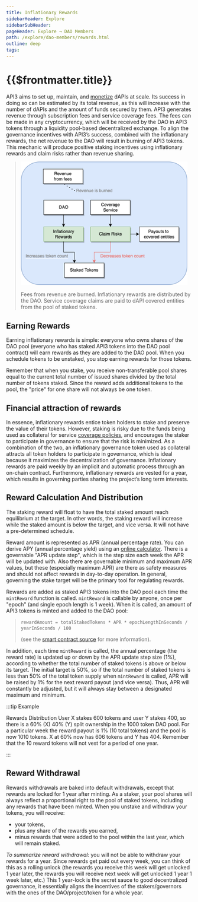 ```yaml
---
title: Inflationary Rewards
sidebarHeader: Explore
sidebarSubHeader:
pageHeader: Explore → DAO Members
path: /explore/dao-members/rewards.html
outline: deep
tags:
---
```


<PageHeader/>

<SearchHighlight/>

# {{$frontmatter.title}}

API3 aims to set up, maintain, and [monetize](./dao-pool.md#monetization) dAPIs
at scale. Its success in doing so can be estimated by its total revenue, as this
will increase with the number of dAPIs and the amount of funds secured by them.
API3 generates revenue through subscription fees and service coverage fees. The
fees can be made in any cryptocurrency, which will be received by the DAO in
API3 tokens through a liquidity pool-based decentralized exchange. To align the
governance incentives with API3’s success, combined with the inflationary
rewards, the net revenue to the DAO will result in burning of API3 tokens. This
mechanic will produce positive staking incentives using inflationary rewards and
claim risks rather than revenue sharing.

> <img src="../assets/images/dao-pool-staking-2.png" width="450"/>
>
> <p>Fees from revenue are burned. Inflationary rewards are distributed by the DAO. Service coverage claims are paid to dAPI covered entities from the pool of staked tokens.</p>

## Earning Rewards

Earning inflationary rewards is simple: everyone who owns shares of the DAO pool
(everyone who has staked API3 tokens into the DAO pool contract) will earn
rewards as they are added to the DAO pool. When you schedule tokens to be
unstaked, you stop earning rewards for those tokens.

Remember that when you stake, you receive non-transferable pool shares equal to
the current total number of issued shares divided by the total number of tokens
staked. Since the reward adds additional tokens to the pool, the "price" for one
share will not always be one token.

## Financial attraction of rewards

In essence, inflationary rewards entice token holders to stake and preserve the
value of their tokens. However, staking is risky due to the funds being used as
collateral for service [coverage policies](/explore/dapis/service-coverage), and
encourages the staker to participate in governance to ensure that the risk is
minimized. As a combination of the two, an inflationary governance token used as
collateral attracts all token holders to participate in governance, which is
ideal because it maximizes the decentralization of governance. Inflationary
rewards are paid weekly by an implicit and automatic process through an on-chain
contract. Furthermore, inflationary rewards are vested for a year, which results
in governing parties sharing the project’s long term interests.

<!--
> ![dao-pool-staking-2](../assets/images/token-weekly-emission.png)

As a result the change in the total supply of API3 tokens is illustrated below.

> ![dao-pool-staking-2](../assets/images/token-total-supply.png)
> -->

## Reward Calculation And Distribution

The staking reward will float to have the total staked amount reach equilibrium
at the target. In other words, the staking reward will increase while the staked
amount is below the target, and vice versa. It will not have a pre-determined
schedule.

Reward amount is represented as APR (annual percentage rate). You can derive APY
(annual percentage yield) using an
[online calculator](https://www.aprtoapy.com/)<ExternalLinkImage/>. There is a
governable "APR update step", which is the step size each week the APR will be
updated with. Also there are governable minimum and maximum APR values, but
these (especially maximum APR) are there as safety measures and should not
affect rewards in day-to-day operation. In general, governing the stake target
will be the primary tool for regulating rewards.

Rewards are added as staked API3 tokens into the DAO pool each time the
`mintReward` function is called. `mintReward` is callable by anyone, once per
"epoch" (and single epoch length is 1 week). When it is called, an amount of
API3 tokens is minted and added to the DAO pool:

> ```
> rewardAmount = totalStakedTokens * APR * epochLengthInSeconds / yearInSeconds / 100
> ```
>
> (see the
> [smart contract source<ExternalLinkImage/>](https://github.com/api3dao/api3-dao/blob/main/packages/pool/contracts/RewardUtils.sol#L24)
> for more information).

In addition, each time `mintReward` is called, the annual percentage (the reward
rate) is updated up or down by the APR update step size (1%), according to
whether the total number of staked tokens is above or below its target. The
initial target is 50%, so if the total number of staked tokens is less than 50%
of the total token supply when `mintReward` is called, APR will be raised by 1%
for the next reward payout (and vice versa). Thus, APR will constantly be
adjusted, but it will always stay between a designated maximum and minimum.

:::tip Example

Rewards Distribution User X stakes 600 tokens and user Y stakes 400, so there is
a 60% (X) 40% (Y) split ownership in the 1000 token DAO pool. For a particular
week the reward payout is 1% (10 total tokens) and the pool is now 1010 tokens.
X at 60% now has 606 tokens and Y has 404. Remember that the 10 reward tokens
will not vest for a period of one year.

:::

## Reward Withdrawal

Rewards withdrawals are baked into default withdrawals, except that rewards are
locked for 1 year after minting. As a staker, your pool shares will always
reflect a proportional right to the pool of staked tokens, including any rewards
that have been minted. When you unstake and withdraw your tokens, you will
receive:

- your tokens,
- plus any share of the rewards you earned,
- minus rewards that were added to the pool within the last year, which will
  remain staked.

_To summarize reward withdrawal:_ you will not be able to withdraw your rewards
for a year. Since rewards get paid out every week, you can think of this as a
rolling unlock (the rewards you receive this week will get unlocked 1 year
later, the rewards you will receive next week will get unlocked 1 year 1 week
later, etc.) This 1 year-lock is the secret sauce to good decentralized
governance, it essentially aligns the incentives of the stakers/governors with
the ones of the DAO/project/token for a whole year.
